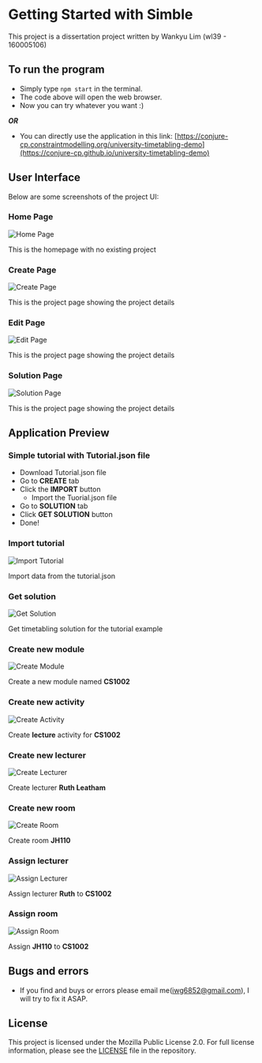# Getting Started with Simble

This project is a dissertation project written by Wankyu Lim (wl39 - 160005106)

## To run the program

- Simply type `npm start` in the terminal.
- The code above will open the web browser.
- Now you can try whatever you want :)

***OR***

- You can directly use the application in this link: [https://conjure-cp.constraintmodelling.org/university-timetabling-demo](https://conjure-cp.github.io/university-timetabling-demo)

## User Interface

Below are some screenshots of the project UI:

### Home Page

![Home Page](screenshots/homepage.png)

This is the homepage with no existing project

### Create Page

![Create Page](screenshots/create.png)

This is the project page showing the project details

### Edit Page

![Edit Page](screenshots/edit.png)

This is the project page showing the project details

### Solution Page

![Solution Page](screenshots/solution.png)

This is the project page showing the project details

## Application Preview

### Simple tutorial with Tutorial.json file

- Download Tutorial.json file
- Go to **CREATE** tab
- Click the **IMPORT** button
  - Import the Tuorial.json file
- Go to **SOLUTION** tab
- Click **GET SOLUTION** button
- Done!

### Import tutorial

![Import Tutorial](screenshots/import-tutorial.gif)

Import data from the tutorial.json

### Get solution

![Get Solution](screenshots/get-solution.gif)

Get timetabling solution for the tutorial example

### Create new module

![Create Module](screenshots/create-module.gif)

Create a new module named **CS1002**

### Create new activity

![Create Activity](screenshots/create-activity.gif)

Create **lecture** activity for **CS1002** 

### Create new lecturer

![Create Lecturer](screenshots/create-lecturer.gif)

Create lecturer **Ruth Leatham**

### Create new room

![Create Room](screenshots/create-room.gif)

Create room **JH110**

### Assign lecturer

![Assign Lecturer](screenshots/assign-lecturer.gif)

Assign lecturer **Ruth** to **CS1002**

### Assign room

![Assign Room](screenshots/assign-room.gif)

Assign **JH110** to **CS1002**

## Bugs and errors
- If you find and buys or errors please email me(iwg6852@gmail.com), I will try to fix it ASAP.

## License

This project is licensed under the Mozilla Public License 2.0. For full license information, please see the [LICENSE](./LICENSE) file in the repository.
